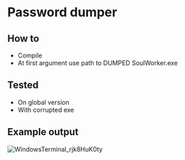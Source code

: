 # Password dumper 

## How to

- Compile
- At first argument use path to DUMPED SoulWorker.exe

## Tested

- On global version
- With corrupted exe

## Example output

![WindowsTerminal_rjk8HuK0ty](https://user-images.githubusercontent.com/10461884/158466587-fa10d994-a275-402b-a517-600fd5478135.jpg)
